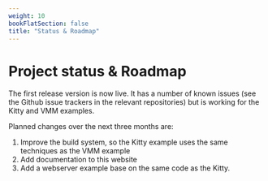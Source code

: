 ```yaml
---
weight: 10
bookFlatSection: false
title: "Status & Roadmap"
---
```


# Project status & Roadmap

The first release version is now live.  It has a number of known
issues (see the Github issue trackers in the relevant repositories)
but is working for the Kitty and VMM examples.

Planned changes over the next three months are:
 1. Improve the build system, so the Kitty example uses the same
    techniques as the VMM example
 2. Add documentation to this website
 3. Add a webserver example base on the same code as the Kitty.
